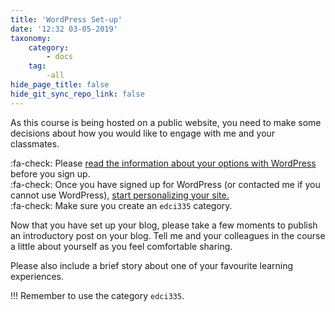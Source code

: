 ```yaml
---
title: 'WordPress Set-up'
date: '12:32 03-05-2019'
taxonomy:
    category:
        - docs
    tag:
        -all
hide_page_title: false
hide_git_sync_repo_link: false
---
```


As this course is being hosted on a public website, you need to make some decisions about how you would like to engage with me and your classmates.

:fa-check: Please [read the information about your options with WordPress](https://edtechuvic.ca/wordpress) before you sign up.<br>
:fa-check: Once you have signed up for WordPress (or contacted me if you cannot use WordPress), [start personalizing your site.](http://edtechuvic.ca/edci335/getting-started-with-wordpress/)<br>
:fa-check: Make sure you create an `edci335` category.<br>

Now that you have set up your blog, please take a few moments to publish an introductory post on your blog. Tell me and your colleagues in the course a little about yourself as you feel comfortable sharing.

Please also include a brief story about one of your favourite learning experiences.

!!! Remember to use the category `edci335`.
